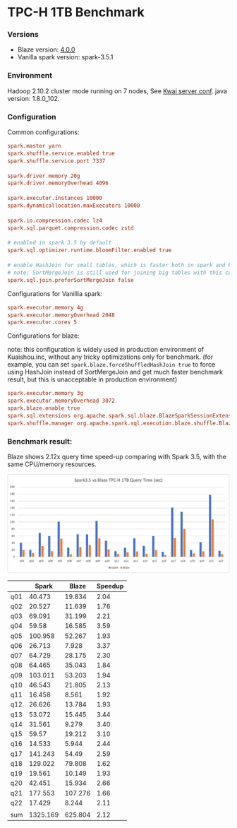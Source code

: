 # TPC-H 1TB Benchmark

### Versions
- Blaze version: [4.0.0](https://github.com/blaze-init/blaze/tree/v4.0.0)
- Vanilla spark version: spark-3.5.1

### Environment
Hadoop 2.10.2 cluster mode running on 7 nodes, See [Kwai server conf](./kwai1-hardware-conf.md).
java version: 1.8.0_102.

### Configuration

Common configurations:
```conf
spark.master yarn
spark.shuffle.service.enabled true
spark.shuffle.service.port 7337

spark.driver.memory 20g
spark.driver.memoryOverhead 4096

spark.executor.instances 10000
spark.dynamicallocation.maxExecutors 10000

spark.io.compression.codec lz4
spark.sql.parquet.compression.codec zstd

# enabled in spark 3.5 by default
spark.sql.optimizer.runtime.bloomFilter.enabled true

# enable HashJoin for small tables, which is faster both in spark and blaze
# note: SortMergeJoin is still used for joining big tables with this configuration enabled
spark.sql.join.preferSortMergeJoin false
```

Configurations for Vanillia spark:
```conf
spark.executor.memory 4g
spark.executor.memoryOverhead 2048
spark.executor.cores 5
```

Configurations for blaze:

note: this configuration is widely used in production environment of Kuaishou.inc, without any tricky optimizations only for benchmark. (for example, you can set `spark.blaze.forceShuffledHashJoin true` to force using HashJoin instead of SortMergeJoin and get much faster benchmark result, but this is unacceptable in production environment)

```conf
spark.executor.memory 3g
spark.executor.memoryOverhead 3072
spark.blaze.enable true
spark.sql.extensions org.apache.spark.sql.blaze.BlazeSparkSessionExtension
spark.shuffle.manager org.apache.spark.sql.execution.blaze.shuffle.BlazeShuffleManager
```

### Benchmark result:
Blaze shows 2.12x query time speed-up comparing with Spark 3.5, with the same CPU/memory resources.

![tpch-blaze400-spark351.png](tpch-blaze400-spark351.png)

|     | Spark    | Blaze   | Speedup |
| --- | -------- | ------- | ------- |
| q01 | 40.473   | 19.834  | 2.04    |
| q02 | 20.527   | 11.639  | 1.76    |
| q03 | 69.091   | 31.199  | 2.21    |
| q04 | 59.58    | 16.585  | 3.59    |
| q05 | 100.958  | 52.267  | 1.93    |
| q06 | 26.713   | 7.928   | 3.37    |
| q07 | 64.729   | 28.175  | 2.30    |
| q08 | 64.465   | 35.043  | 1.84    |
| q09 | 103.011  | 53.203  | 1.94    |
| q10 | 46.543   | 21.805  | 2.13    |
| q11 | 16.458   | 8.561   | 1.92    |
| q12 | 26.626   | 13.784  | 1.93    |
| q13 | 53.072   | 15.445  | 3.44    |
| q14 | 31.561   | 9.279   | 3.40    |
| q15 | 59.57    | 19.212  | 3.10    |
| q16 | 14.533   | 5.944   | 2.44    |
| q17 | 141.243  | 54.49   | 2.59    |
| q18 | 129.022  | 79.808  | 1.62    |
| q19 | 19.561   | 10.149  | 1.93    |
| q20 | 42.451   | 15.934  | 2.66    |
| q21 | 177.553  | 107.276 | 1.66    |
| q22 | 17.429   | 8.244   | 2.11    |
|     |          |         |         |
| sum | 1325.169 | 625.804 | 2.12    |
